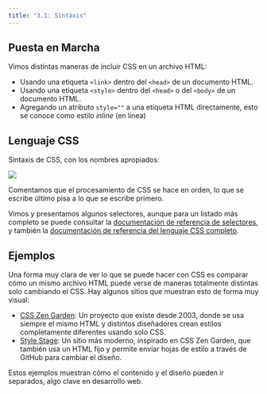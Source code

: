 ```yaml
---
title: "3.1: Sintáxis"
---
```


## Puesta en Marcha

Vimos distintas maneras de incluir CSS en un archivo HTML:

- Usando una etiqueta `<link>` dentro del `<head>` de un documento HTML.
- Usando una etiqueta `<style>` dentro del `<head>` o del `<body>` de un documento HTML.
- Agregando un atributo `style=""` a una etiqueta HTML directamente, esto se conoce como estilo *inline* (en linea)

## Lenguaje CSS

Sintaxis de CSS, con los nombres apropiados:

![](/img/regla-css.png)

Comentamos que el procesamiento de CSS se hace en orden, lo que se escribe último pisa a lo que se escribe primero. 

Vimos y presentamos algunos selectores, aunque para un listado más completo se puede consultar la [documentación de referencia de selectores](https://developer.mozilla.org/es/docs/Learn/CSS/Building_blocks/Selectors), y también la [documentación de referencia del lenguaje CSS completo](https://developer.mozilla.org/es/docs/Web/CSS/Reference).

## Ejemplos

Una forma muy clara de ver lo que se puede hacer con CSS es comparar cómo un mismo archivo HTML puede verse de maneras totalmente distintas solo cambiando el CSS. Hay algunos sitios que muestran esto de forma muy visual:

- [CSS Zen Garden](https://csszengarden.com/): Un proyecto que existe desde 2003, donde se usa siempre el mismo HTML y distintos diseñadores crean estilos completamente diferentes usando solo CSS.
- [Style Stage](https://stylestage.dev/): Un sitio más moderno, inspirado en CSS Zen Garden, que también usa un HTML fijo y permite enviar hojas de estilo a través de GitHub para cambiar el diseño.

Estos ejemplos muestran cómo el contenido y el diseño pueden ir separados, algo clave en desarrollo web.
